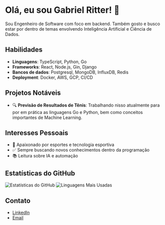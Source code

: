 # Olá, eu sou Gabriel Ritter! 👋

Sou Engenheiro de Software com foco em backend. Também gosto e busco estar por dentro de temas envolvendo Inteligência Artificial e Ciência de Dados.

## Habilidades

- **Linguagens**: TypeScript, Python, Go
- **Frameworks**: React, Node.js, Gin, Django
- **Bancos de dados**: Postgresql, MongoDB, InfluxDB, Redis
- **Deployment**: Docker, AWS, GCP, CI/CD

## Projetos Notáveis

- 🔍 **Previsão de Resultados de Tênis**: Trabalhando nisso atualmente para por em prática as linguagens Go e Python, bem como conceitos importantes de Machine Learning.

## Interesses Pessoais

- 🎾 Apaixonado por esportes e tecnologia esportiva
- ✅ Sempre buscando novos conhecimentos dentro da programação
- 📚 Leitura sobre IA e automação

## Estatísticas do GitHub

![Estatísticas do GitHub](https://github-readme-stats.vercel.app/api?username=gritter99&show_icons=true&theme=radical)
![Linguagens Mais Usadas](https://github-readme-stats.vercel.app/api/top-langs/?username=gritter99&layout=compact&theme=radical)

## Contato

- [LinkedIn](https://linkedin.com/in/gabriel-ritter)
- [Email](mailto:gabriel.ritter99@gmail.com)

